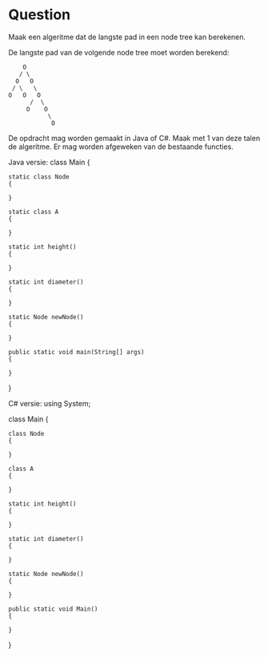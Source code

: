 # Question

Maak een algeritme dat de langste pad in een node tree kan berekenen.

De langste pad van de volgende node tree moet worden berekend:
   
        O
       / \
      O   O
     / \   \
    O   O   O
          /  \
         O    O
               \
                O

De opdracht mag worden gemaakt in Java of C#. Maak met 1 van deze talen de algeritme. Er mag worden afgeweken van de bestaande functies.

Java versie:
class Main {

	static class Node
	{
	
	}

	static class A
	{
	
	}

	static int height()
	{

	}

	static int diameter()
	{
	
	}

	static Node newNode()
	{
	
	}

	public static void main(String[] args)
	{
	
	}
}


C# versie:
using System;

class Main
{
 
	class Node
	{
	    
	}
	 
	class A
	{

	}
	 
	static int height()
	{
	    
	}
	 
	static int diameter()
	{
	   
	}
	 
	static Node newNode()
	{
	   
	}
	 
	public static void Main()
	{
	    
	}
}

